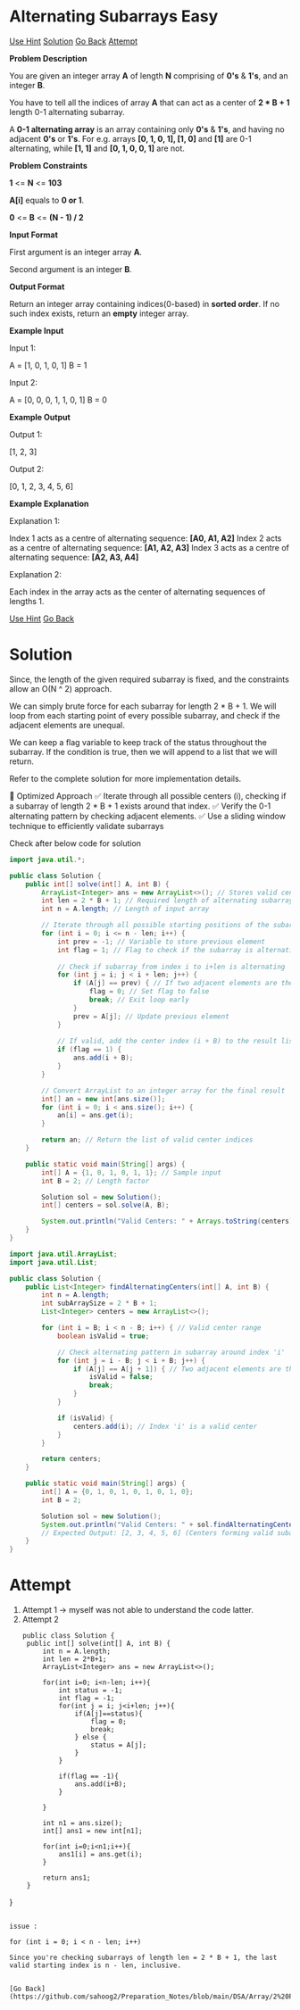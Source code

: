 # Alternating Subarrays Easy

[Use Hint](https://www.scaler.com/academy/mentee-dashboard/class/25460/homework/problems/16123/hints?navref=cl_pb_nv_tb)
[Solution](#Solution)
[Go Back](https://github.com/sahoog2/Preparation_Notes/blob/main/DSA/Array/2%20Problems.md)
[Attempt](#Attempt)


**Problem Description**  

You are given an integer array  **A**  of length  **N**  comprising of  **0's**  &  **1's**, and an integer  **B**.

You have to tell all the indices of array  **A**  that can act as a center of  **2 * B + 1**  length 0-1 alternating subarray.

A  **0-1 alternating array**  is an array containing only  **0's**  &  **1's**, and having no adjacent  **0's**  or  **1's**. For e.g. arrays  **[0, 1, 0, 1], [1, 0]**  and  **[1]**  are 0-1 alternating, while  **[1, 1]**  and  **[0, 1, 0, 0, 1]**  are not.

  
  
**Problem Constraints**  

**1**  <=  **N**  <=  **103**

**A[i]**  equals to  **0 or 1**.

**0**  <=  **B**  <=  **(N - 1) / 2**

  
  
**Input Format**  

First argument is an integer array  **A**.

Second argument is an integer  **B**.

  
  
**Output Format**  

Return an integer array containing indices(0-based) in  **sorted order**. If no such index exists, return an  **empty**  integer array.

  
  
**Example Input**  

Input 1:

 A = [1, 0, 1, 0, 1]
 B = 1 

Input 2:

 A = [0, 0, 0, 1, 1, 0, 1]
 B = 0 

  
  
**Example Output**  

Output 1:

 [1, 2, 3]

Output 2:

 [0, 1, 2, 3, 4, 5, 6]

  
  
**Example Explanation**  

Explanation 1:

 Index 1 acts as a centre of alternating sequence: **[A0, A1, A2]**
 Index 2 acts as a centre of alternating sequence: **[A1, A2, A3]**
 Index 3 acts as a centre of alternating sequence: **[A2, A3, A4]** 

Explanation 2:

 Each index in the array acts as the center of alternating sequences of lengths 1.

[Use Hint](https://www.scaler.com/academy/mentee-dashboard/class/25460/homework/problems/16123/hints?navref=cl_pb_nv_tb)
[Go Back](https://github.com/sahoog2/Preparation_Notes/blob/main/DSA/Array/2%20Problems.md)
# Solution
Since, the length of the given required subarray is fixed, and the constraints allow an O(N ^ 2) approach.

We can simply brute force for each subarray for length 2 * B + 1.
We will loop from each starting point of every possible subarray, and check if the adjacent elements are unequal.

We can keep a flag variable to keep track of the status throughout the subarray.
If the condition is true, then we will append to a list that we will return.

Refer to the complete solution for more implementation details.

📌 Optimized Approach
✅ Iterate through all possible centers (i), checking if a subarray of length 2 * B + 1 exists around that index.
✅ Verify the 0-1 alternating pattern by checking adjacent elements.
✅ Use a sliding window technique to efficiently validate subarrays

Check after below code for solution

```java
import java.util.*;

public class Solution {
    public int[] solve(int[] A, int B) {
        ArrayList<Integer> ans = new ArrayList<>(); // Stores valid center indices
        int len = 2 * B + 1; // Required length of alternating subarray
        int n = A.length; // Length of input array

        // Iterate through all possible starting positions of the subarray
        for (int i = 0; i <= n - len; i++) {
            int prev = -1; // Variable to store previous element
            int flag = 1; // Flag to check if the subarray is alternating
            
            // Check if subarray from index i to i+len is alternating
            for (int j = i; j < i + len; j++) {
                if (A[j] == prev) { // If two adjacent elements are the same, it's not alternating
                    flag = 0; // Set flag to false
                    break; // Exit loop early
                }
                prev = A[j]; // Update previous element
            }
            
            // If valid, add the center index (i + B) to the result list
            if (flag == 1) {
                ans.add(i + B);
            }
        }

        // Convert ArrayList to an integer array for the final result
        int[] an = new int[ans.size()];
        for (int i = 0; i < ans.size(); i++) {
            an[i] = ans.get(i);
        }

        return an; // Return the list of valid center indices
    }

    public static void main(String[] args) {
        int[] A = {1, 0, 1, 0, 1, 1}; // Sample input
        int B = 2; // Length factor

        Solution sol = new Solution();
        int[] centers = sol.solve(A, B);

        System.out.println("Valid Centers: " + Arrays.toString(centers)); // Output expected: [2]
    }
}
```
```java
import java.util.ArrayList;
import java.util.List;

public class Solution {
    public List<Integer> findAlternatingCenters(int[] A, int B) {
        int n = A.length;
        int subArraySize = 2 * B + 1;
        List<Integer> centers = new ArrayList<>();

        for (int i = B; i < n - B; i++) { // Valid center range
            boolean isValid = true;

            // Check alternating pattern in subarray around index 'i'
            for (int j = i - B; j < i + B; j++) {
                if (A[j] == A[j + 1]) { // Two adjacent elements are the same
                    isValid = false;
                    break;
                }
            }

            if (isValid) {
                centers.add(i); // Index 'i' is a valid center
            }
        }

        return centers;
    }

    public static void main(String[] args) {
        int[] A = {0, 1, 0, 1, 0, 1, 0, 1, 0};
        int B = 2;

        Solution sol = new Solution();
        System.out.println("Valid Centers: " + sol.findAlternatingCenters(A, B));
        // Expected Output: [2, 3, 4, 5, 6] (Centers forming valid subarrays)
    }
}
```
# Attempt
1. Attempt 1 -> myself was not able to understand the code latter.
2. Attempt 2
   ```
   public class Solution {
    public int[] solve(int[] A, int B) {
        int n = A.length;
        int len = 2*B+1;
        ArrayList<Integer> ans = new ArrayList<>();

        for(int i=0; i<n-len; i++){
            int status = -1;
            int flag = -1;
            for(int j = i; j<i+len; j++){
                if(A[j]==status){
                    flag = 0;
                    break;
                } else {
                    status = A[j];
                }
            }

            if(flag == -1){
                ans.add(i+B);
            }

        }

        int n1 = ans.size();
        int[] ans1 = new int[n1];

        for(int i=0;i<n1;i++){
            ans1[i] = ans.get(i);
        }

        return ans1;
    }
}

   ```

issue :

for (int i = 0; i < n - len; i++)

Since you're checking subarrays of length len = 2 * B + 1, the last valid starting index is n - len, inclusive.


[Go Back](https://github.com/sahoog2/Preparation_Notes/blob/main/DSA/Array/2%20Problems.md)
